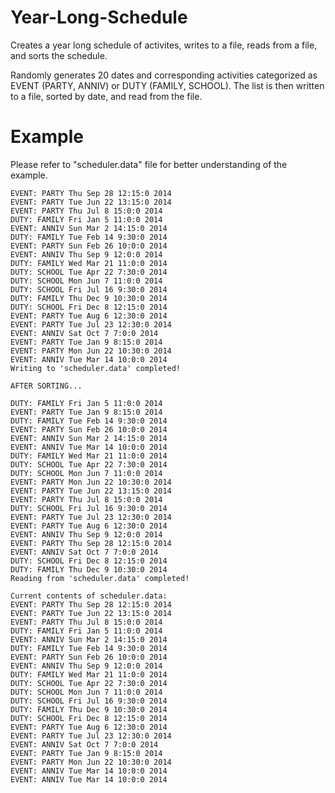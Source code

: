 # Year-Long-Schedule
Creates a year long schedule of activites, writes to a file, reads from a file, and sorts the schedule.

Randomly generates 20 dates and corresponding activities categorized as EVENT (PARTY, ANNIV) or DUTY (FAMILY, SCHOOL). The list is then written to a file, sorted by date, and read from the file.  


# Example

Please refer to "scheduler.data" file for better understanding of the example.

```
EVENT: PARTY Thu Sep 28 12:15:0 2014
EVENT: PARTY Tue Jun 22 13:15:0 2014
EVENT: PARTY Thu Jul 8 15:0:0 2014
DUTY: FAMILY Fri Jan 5 11:0:0 2014
EVENT: ANNIV Sun Mar 2 14:15:0 2014
DUTY: FAMILY Tue Feb 14 9:30:0 2014
EVENT: PARTY Sun Feb 26 10:0:0 2014
EVENT: ANNIV Thu Sep 9 12:0:0 2014
DUTY: FAMILY Wed Mar 21 11:0:0 2014
DUTY: SCHOOL Tue Apr 22 7:30:0 2014
DUTY: SCHOOL Mon Jun 7 11:0:0 2014
DUTY: SCHOOL Fri Jul 16 9:30:0 2014
DUTY: FAMILY Thu Dec 9 10:30:0 2014
DUTY: SCHOOL Fri Dec 8 12:15:0 2014
EVENT: PARTY Tue Aug 6 12:30:0 2014
EVENT: PARTY Tue Jul 23 12:30:0 2014
EVENT: ANNIV Sat Oct 7 7:0:0 2014
EVENT: PARTY Tue Jan 9 8:15:0 2014
EVENT: PARTY Mon Jun 22 10:30:0 2014
EVENT: ANNIV Tue Mar 14 10:0:0 2014
Writing to 'scheduler.data' completed!

AFTER SORTING...

DUTY: FAMILY Fri Jan 5 11:0:0 2014
EVENT: PARTY Tue Jan 9 8:15:0 2014
DUTY: FAMILY Tue Feb 14 9:30:0 2014
EVENT: PARTY Sun Feb 26 10:0:0 2014
EVENT: ANNIV Sun Mar 2 14:15:0 2014
EVENT: ANNIV Tue Mar 14 10:0:0 2014
DUTY: FAMILY Wed Mar 21 11:0:0 2014
DUTY: SCHOOL Tue Apr 22 7:30:0 2014
DUTY: SCHOOL Mon Jun 7 11:0:0 2014
EVENT: PARTY Mon Jun 22 10:30:0 2014
EVENT: PARTY Tue Jun 22 13:15:0 2014
EVENT: PARTY Thu Jul 8 15:0:0 2014
DUTY: SCHOOL Fri Jul 16 9:30:0 2014
EVENT: PARTY Tue Jul 23 12:30:0 2014
EVENT: PARTY Tue Aug 6 12:30:0 2014
EVENT: ANNIV Thu Sep 9 12:0:0 2014
EVENT: PARTY Thu Sep 28 12:15:0 2014
EVENT: ANNIV Sat Oct 7 7:0:0 2014
DUTY: SCHOOL Fri Dec 8 12:15:0 2014
DUTY: FAMILY Thu Dec 9 10:30:0 2014
Reading from 'scheduler.data' completed!

Current contents of scheduler.data:
EVENT: PARTY Thu Sep 28 12:15:0 2014
EVENT: PARTY Tue Jun 22 13:15:0 2014
EVENT: PARTY Thu Jul 8 15:0:0 2014
DUTY: FAMILY Fri Jan 5 11:0:0 2014
EVENT: ANNIV Sun Mar 2 14:15:0 2014
DUTY: FAMILY Tue Feb 14 9:30:0 2014
EVENT: PARTY Sun Feb 26 10:0:0 2014
EVENT: ANNIV Thu Sep 9 12:0:0 2014
DUTY: FAMILY Wed Mar 21 11:0:0 2014
DUTY: SCHOOL Tue Apr 22 7:30:0 2014
DUTY: SCHOOL Mon Jun 7 11:0:0 2014
DUTY: SCHOOL Fri Jul 16 9:30:0 2014
DUTY: FAMILY Thu Dec 9 10:30:0 2014
DUTY: SCHOOL Fri Dec 8 12:15:0 2014
EVENT: PARTY Tue Aug 6 12:30:0 2014
EVENT: PARTY Tue Jul 23 12:30:0 2014
EVENT: ANNIV Sat Oct 7 7:0:0 2014
EVENT: PARTY Tue Jan 9 8:15:0 2014
EVENT: PARTY Mon Jun 22 10:30:0 2014
EVENT: ANNIV Tue Mar 14 10:0:0 2014
EVENT: ANNIV Tue Mar 14 10:0:0 2014
```
